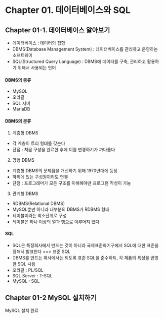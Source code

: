 # Chapter 01. 데이터베이스와 SQL
## Chapter 01-1. 데이터베이스 알아보기 

- 데이터베이스 : 데이터의 집합
- DBMS(Database Management System) : 데이터베이스를 관리하고 운영하는 소프트웨어
- SQL(Structured Query Language) : DBMS에 데이터를 구축, 관리하고 활용하기 위해서 사용되는 언어  

#### DBMS의 종류
- MySQL
- 오라클
- SQL 서버
- MariaDB

#### DBMS의 분류

1. 계층형 DBMS
- 각 계층이 트리 형태를 갖는다
- 단점 : 처음 구성을 완료한 후에 이를 변경하기가 까다롭다

2. 망형 DBMS

- 계층형 DBMS의 문제점을 개선하기 위해 1970년대에 등장
- 하위에 있는 구성원끼리도 연결
- 단점 : 프로그래머가 모든 구조를 이해해야만 프로그램 작성이 가능


3. 관계형 DBMS

- RDBMS(Relational DBMS)
- MySQL뿐만 아니라 대부분의 DBMS가 RDBMS 형태
- 테이블이라는 최소단위로 구성
- 테이블은 하나 이상의 열과 행으로 이루어져 있다


#### SQL
- SQL은 특정회사에서 만드는 것이 아니라 국제표준화기구에서 SQL에 대한 표준을 정해서 발표한다 ==> 표준 SQL
- DBMS를 만드는 회사에서는 되도록 표준 SQL을 준수하되, 각 제품의 특성을 반영한 SQL 사용
- 오라클 : PL/SQL
- SQL Server : T-SQL
- MySQL : SQL



## Chapter 01-2 MySQL 설치하기 

MySQL 설치 완료 















